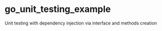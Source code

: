 # go_unit_testing_example
Unit testing with dependency injection via interface and methods creation
